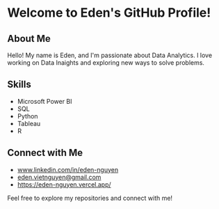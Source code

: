 # Welcome to Eden's GitHub Profile!

## About Me
Hello! My name is Eden, and I'm passionate about Data Analytics. I love working on Data Inaights and exploring new ways to solve problems.

## Skills
- Microsoft Power BI
- SQL
- Python
- Tableau
- R

## Connect with Me
- www.linkedin.com/in/eden-nguyen
- eden.vietnguyen@gmail.com
- https://eden-nguyen.vercel.app/


Feel free to explore my repositories and connect with me!
